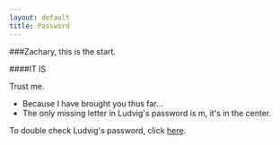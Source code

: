 ```yaml
---
layout: default
title: Password
---
```


###Zachary, this is the start.

####IT IS

Trust me.

- Because I have brought you thus far...
- The only missing letter in Ludvig's password is m, it's in the center.

To double check Ludvig's password, click [here](http://artmig.koding.com/ludvig.php).